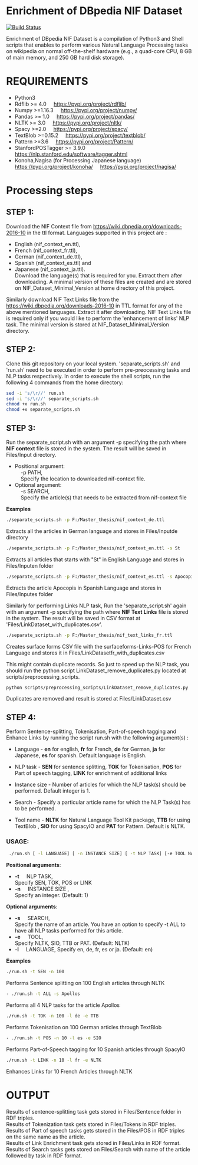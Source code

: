# Enrichment of DBpedia NIF Dataset

[![Build Status](https://travis-ci.org/joemccann/dillinger.svg?branch=master)](https://travis-ci.org/joemccann/dillinger)

Enrichment of DBpedia NIF Dataset is a compilation of Python3 and Shell scripts that enables to perform various Natural Language Processing tasks on wikipedia on normal off-the-shelf hardware (e.g., a quad-core CPU, 8 GB of main memory, and 250 GB hard disk 
storage). 

# REQUIREMENTS
- Python3
- Rdflib >= 4.0 &nbsp; &nbsp; https://pypi.org/project/rdflib/
- Numpy >=1.16.3 &nbsp; &nbsp;  https://pypi.org/project/numpy/ 
- Pandas >= 1.0 &nbsp;  &nbsp; https://pypi.org/project/pandas/
- NLTK >= 3.0 &nbsp;  &nbsp; https://pypi.org/project/nltk/
- Spacy >=2.0 &nbsp; &nbsp; https://pypi.org/project/spacy/
- TextBlob >=0.15.2  &nbsp;  &nbsp;  https://pypi.org/project/textblob/
- Pattern >=3.6  &nbsp;  &nbsp; https://pypi.org/project/Pattern/
- StanfordPOSTagger >= 3.9.0  &nbsp; &nbsp; https://nlp.stanford.edu/software/tagger.shtml
- Konoha,Nagisa (for Processing Japanese language) &nbsp; &nbsp; https://pypi.org/project/konoha/  &nbsp; &nbsp; https://pypi.org/project/nagisa/

# Processing steps
  ## STEP 1: 
Download the NIF Context file from https://wiki.dbpedia.org/downloads-2016-10 in the ttl format. Languages supported in this project are :
 - English (nif_context_en.ttl), 
 - French (nif_context_fr.ttl), 
 - German (nif_context_de.ttl), 
 - Spanish (nif_context_es.ttl) and 
 - Japanese (nif_context_ja.ttl). \
Download the language(s) that is required for you. Extract them after downloading. A minimal version of these files are created and are stored on NIF_Dataset_Minimal_Version at home directory of this project.
 
Similarly download NIF Text Links file from the https://wiki.dbpedia.org/downloads-2016-10 in TTL format for any of the above mentioned languages. Extract it after downloading. NIF Text Links file is required only if you would like to perform the 'enhancement of links' NLP task. The minimal version is stored at NIF_Dataset_Minimal_Version directory. 


 ## STEP 2:
 Clone this git repository on your local system. 
 'separate_scripts.sh' and 'run.sh' need to be executed in order to perform pre-preocessing tasks and NLP tasks respectively. In order to execute the shell scripts, run the following 4 commands from the home directory:
 ```sh
sed -i 's/\r//' run.sh
sed -i 's/\r//' separate_scripts.sh 
chmod +x run.sh
chmod +x separate_scripts.sh
```
 ## STEP 3:
Run the separate_script.sh with an argument -p specifying the path where **NIF context** file is stored in the system. The result will be saved in Files/Input<language> directory. 
 - Positional argument:  
&nbsp; &nbsp; -p PATH,  
&nbsp; &nbsp;  Specify the location to downloaded nif-context file. 
 - Optional argument: \
&nbsp; &nbsp; -s SEARCH, \
&nbsp; &nbsp; Specify the article(s) that needs to be extracted from nif-context file

__Examples__
```sh
./separate_scripts.sh -p F:/Master_thesis/nif_context_de.ttl 
 ```
 Extracts all the articles in German language and stores in Files/Inputde directory
 ```sh
./separate_scripts.sh -p F:/Master_thesis/nif_context_en.ttl -s St
 ```
 Extracts all articles that starts with "St" in English Language and stores in Files/Inputen folder
 ```sh
./separate_scripts.sh -p F:/Master_thesis/nif_context_es.ttl -s Apocopis
```
Extracts the article Apocopis in Spanish Language and stores in Files/Inputes folder

Similarly for performing Links NLP task, Run the 'separate_script.sh' again with an argument -p specifying the path where **NIF Text Links** file is stored in the system. The result will be saved in CSV format at 'Files/LinkDataset<language>_with_duplicates.csv'. 
```sh
./separate_scripts.sh -p F:/Master_thesis/nif_text_links_fr.ttl
```
Creates surface forms CSV file with the surfaceforms-Links-POS for French Language and stores it in  Files/LinkDatasetfr_with_duplicates.csv

This might contain duplicate records. So just to speed up the NLP task, you should run the python script LinkDataset_remove_duplicates.py located at scripts/preprocessing_scripts.
```sh
python scripts/preprocessing_scripts/LinkDataset_remove_duplicates.py
```
Duplicates are removed and result is stored at Files/LinkDataset<lang>.csv


## STEP 4:
Perform Sentence-splitting, Tokenisation, Part-of-speech tagging and Enhance Links by running the script run.sh with the following argument(s) :
- Language - **en** for english, **fr** for French, **de** for German, **ja** for Japanese, **es** for spanish. Default language is English.

- NLP task - **SEN** for sentence splitting, **TOK** for Tokenisation, **POS** for Part of speech tagging, **LINK** for enrichment of additional links

- Instance size - Number of articles for which the NLP task(s) should be performed. Default integer is 1.

- Search - Specify a particular article name for which the NLP Task(s) has to be performed.

- Tool name - **NLTK** for Natural Language Tool Kit package, **TTB** for using TextBlob , **SIO** for using SpacyIO and **PAT** for Pattern. Default is NLTK.	

### USAGE:
```sh
 ./run.sh [ -l LANGUAGE] [ -n INSTANCE SIZE] [ -t NLP TASK] [-e TOOL NAME] [-s SEARCH] 
 ```
**Positional arguments**:
- **-t** &nbsp; &nbsp; NLP TASK,            
Specify SEN, TOK, POS or LINK
- **-n** &nbsp; &nbsp; INSTANCE SIZE ,          
Specify an integer. (Default: 1)
  
**Optional arguments**:
- **-s** &nbsp; &nbsp; SEARCH,            
Specify the name of an article. You have an option to specify -t ALL to have all NLP tasks performed for this article.
- **-e** &nbsp; &nbsp; TOOL,              
Specify NLTK, SIO, TTB or PAT. (Default: NLTK)
- **-l** &nbsp; &nbsp; LANGUAGE, 
Specify en, de, fr, es or ja. (Default: en)

**Examples**
```sh
./run.sh -t SEN -n 100
```
Performs Sentence splitting on 100 English articles through NLTK
```sh
- ./run.sh -t ALL -s Apollos 
```
Performs all 4 NLP tasks for the article Apollos
```sh
./run.sh -t TOK -n 100 -l de -e TTB
```
Performs Tokenisation on 100 German articles through TextBlob
```sh
- ./run.sh -t POS -n 10 -l es -e SIO 
```
Performs Part-of-Speech tagging for 10 Spanish articles through SpacyIO
```sh
./run.sh -t LINK -n 10 -l fr -e NLTK
```
Enhances Links for 10 French Articles through NLTK
	
# OUTPUT
Results of sentence-splitting task gets stored in Files/Sentence folder in RDF triples. \
Results of Tokenization task gets stored in Files/Tokens in RDF triples. \
Results of Part of speech tasks gets stored in the Files/POS in RDF triples on the same name as the article. \
Results of Link Enrichment task gets stored in Files/Links in RDF format. \
Results of Search tasks gets stored on Files/Search with name of the article followed by task in RDF format.	
